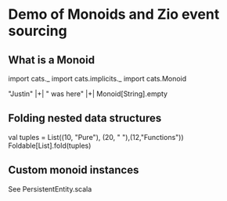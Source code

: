 # Demo of Monoids and Zio event sourcing

## What is a Monoid

import cats._
import cats.implicits._
import cats.Monoid

"Justin" |+| " was here" |+| Monoid[String].empty

## Folding nested data structures

val tuples = List((10, "Pure"), (20, " "),(12,"Functions"))
Foldable[List].fold(tuples)

## Custom monoid instances

See PersistentEntity.scala